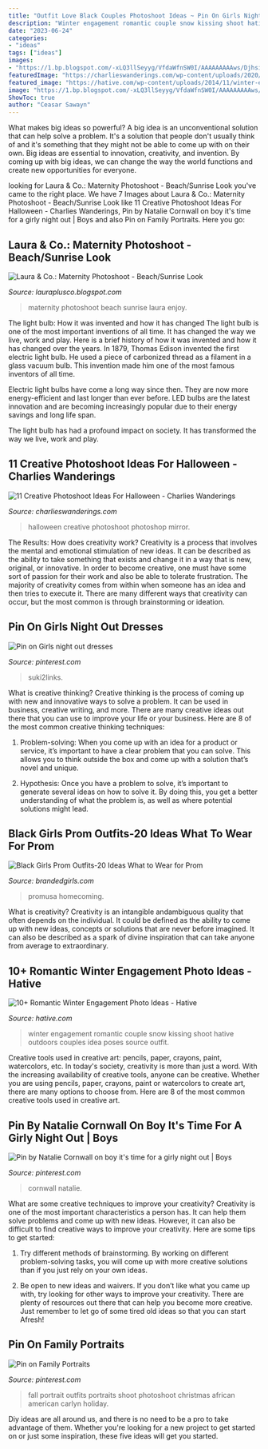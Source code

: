 ```yaml
---
title: "Outfit Love Black Couples Photoshoot Ideas ~ Pin On Girls Night Out Dresses"
description: "Winter engagement romantic couple snow kissing shoot hative outdoors couples idea poses source outfit"
date: "2023-06-24"
categories:
- "ideas"
tags: ["ideas"]
images:
- "https://1.bp.blogspot.com/-xLQ3llSeyyg/VfdaWfnSW0I/AAAAAAAAAws/Djhsiqck8Dg/s640/BabyMudrichMaternity-4809.jpg"
featuredImage: "https://charlieswanderings.com/wp-content/uploads/2020/09/Halloween-Photoshoot-2-See-Photography-683x1024.jpeg"
featured_image: "https://hative.com/wp-content/uploads/2014/11/winter-engagement-photo-ideas/1-winter-engagement-photo-ideas.jpg"
image: "https://1.bp.blogspot.com/-xLQ3llSeyyg/VfdaWfnSW0I/AAAAAAAAAws/Djhsiqck8Dg/s640/BabyMudrichMaternity-4809.jpg"
ShowToc: true
author: "Ceasar Sawayn"
---
```



What makes big ideas so powerful?
A big idea is an unconventional solution that can help solve a problem. It's a solution that people don't usually think of and it's something that they might not be able to come up with on their own. Big ideas are essential to innovation, creativity, and invention. By coming up with big ideas, we can change the way the world functions and create new opportunities for everyone.

	

		
looking for Laura &amp; Co.: Maternity Photoshoot - Beach/Sunrise Look you've came to the right place. We have 7 Images about Laura &amp; Co.: Maternity Photoshoot - Beach/Sunrise Look like 11 Creative Photoshoot Ideas For Halloween - Charlies Wanderings, Pin by Natalie Cornwall on boy it&#039;s time for a girly night out | Boys and also Pin on Family Portraits. Here you go:
		
    
## Laura &amp; Co.: Maternity Photoshoot - Beach/Sunrise Look

<img loading=lazy src="https://1.bp.blogspot.com/-xLQ3llSeyyg/VfdaWfnSW0I/AAAAAAAAAws/Djhsiqck8Dg/s640/BabyMudrichMaternity-4809.jpg" onerror="this.onerror=null;this.src='https://tse4.mm.bing.net/th?id=OIP.YCY742v2u1e_ZQ2q2kdXrAAAAA&amp;pid=15.1';" alt="Laura &amp; Co.: Maternity Photoshoot - Beach/Sunrise Look">

_Source: lauraplusco.blogspot.com_

>maternity photoshoot beach sunrise laura enjoy. 

	

The light bulb: How it was invented and how it has changed
The light bulb is one of the most important inventions of all time. It has changed the way we live, work and play. Here is a brief history of how it was invented and how it has changed over the years.
In 1879, Thomas Edison invented the first electric light bulb. He used a piece of carbonized thread as a filament in a glass vacuum bulb. This invention made him one of the most famous inventors of all time.

Electric light bulbs have come a long way since then. They are now more energy-efficient and last longer than ever before. LED bulbs are the latest innovation and are becoming increasingly popular due to their energy savings and long life span.

The light bulb has had a profound impact on society. It has transformed the way we live, work and play.

    
## 11 Creative Photoshoot Ideas For Halloween - Charlies Wanderings

<img loading=lazy src="https://charlieswanderings.com/wp-content/uploads/2020/09/Halloween-Photoshoot-2-See-Photography-683x1024.jpeg" onerror="this.onerror=null;this.src='https://tse4.mm.bing.net/th?id=OIP.IpNgKVf2_qV76YY1vOrsbQHaLG&amp;pid=15.1';" alt="11 Creative Photoshoot Ideas For Halloween - Charlies Wanderings">

_Source: charlieswanderings.com_

>halloween creative photoshoot photoshop mirror. 

	

The Results: How does creativity work?
Creativity is a process that involves the mental and emotional stimulation of new ideas. It can be described as the ability to take something that exists and change it in a way that is new, original, or innovative. In order to become creative, one must have some sort of passion for their work and also be able to tolerate frustration. The majority of creativity comes from within when someone has an idea and then tries to execute it. There are many different ways that creativity can occur, but the most common is through brainstorming or ideation.

    
## Pin On Girls Night Out Dresses

<img loading=lazy src="https://i.pinimg.com/736x/e5/b9/5e/e5b95ebb384e7e7e7ee95df3a6bd3955.jpg" onerror="this.onerror=null;this.src='https://tse4.mm.bing.net/th?id=OIP.T2VVYsu1WHsOKOJ60s50MAHaLH&amp;pid=15.1';" alt="Pin on Girls night out dresses">

_Source: pinterest.com_

>suki2links. 

	

What is creative thinking?
Creative thinking is the process of coming up with new and innovative ways to solve a problem. It can be used in business, creative writing, and more. There are many creative ideas out there that you can use to improve your life or your business. Here are 8 of the most common creative thinking techniques:
1. Problem-solving: When you come up with an idea for a product or service, it’s important to have a clear problem that you can solve. This allows you to think outside the box and come up with a solution that’s novel and unique.

2. Hypothesis: Once you have a problem to solve, it’s important to generate several ideas on how to solve it. By doing this, you get a better understanding of what the problem is, as well as where potential solutions might lead.

    
## Black Girls Prom Outfits-20 Ideas What To Wear For Prom

<img loading=lazy src="https://www.brandedgirls.com/wp-content/uploads/2015/11/32.jpg" onerror="this.onerror=null;this.src='https://tse3.mm.bing.net/th?id=OIP.vuDhDNOXuFRL3X9z9RU1kwHaJ4&amp;pid=15.1';" alt="Black Girls Prom Outfits-20 Ideas What to Wear for Prom">

_Source: brandedgirls.com_

>promusa homecoming. 

	

What is creativity?
Creativity is an intangible andambiguous quality that often depends on the individual. It could be defined as the ability to come up with new ideas, concepts or solutions that are never before imagined. It can also be described as a spark of divine inspiration that can take anyone from average to extraordinary.

    
## 10+ Romantic Winter Engagement Photo Ideas - Hative

<img loading=lazy src="https://hative.com/wp-content/uploads/2014/11/winter-engagement-photo-ideas/1-winter-engagement-photo-ideas.jpg" onerror="this.onerror=null;this.src='https://tse3.mm.bing.net/th?id=OIP.2UMxPygD4JpAX1mOnGW2CgHaLH&amp;pid=15.1';" alt="10+ Romantic Winter Engagement Photo Ideas - Hative">

_Source: hative.com_

>winter engagement romantic couple snow kissing shoot hative outdoors couples idea poses source outfit. 

	

Creative tools used in creative art: pencils, paper, crayons, paint, watercolors, etc.
In today's society, creativity is more than just a word. With the increasing availability of creative tools, anyone can be creative. Whether you are using pencils, paper, crayons, paint or watercolors to create art, there are many options to choose from. Here are 8 of the most common creative tools used in creative art.

    
## Pin By Natalie Cornwall On Boy It&#039;s Time For A Girly Night Out | Boys

<img loading=lazy src="https://i.pinimg.com/736x/90/ce/55/90ce553d00e8793b2fb291ed0c5b8257.jpg" onerror="this.onerror=null;this.src='https://tse1.mm.bing.net/th?id=OIP.VFnIhBqzZ-ksoe8jxnZ1aQAAAA&amp;pid=15.1';" alt="Pin by Natalie Cornwall on boy it&#039;s time for a girly night out | Boys">

_Source: pinterest.com_

>cornwall natalie. 

	

What are some creative techniques to improve your creativity?
Creativity is one of the most important characteristics a person has. It can help them solve problems and come up with new ideas. However, it can also be difficult to find creative ways to improve your creativity. Here are some tips to get started: 
1. Try different methods of brainstorming. By working on different problem-solving tasks, you will come up with more creative solutions than if you just rely on your own ideas.

2. Be open to new ideas and waivers. If you don’t like what you came up with, try looking for other ways to improve your creativity. There are plenty of resources out there that can help you become more creative. Just remember to let go of some tired old ideas so that you can start Afresh!

    
## Pin On Family Portraits

<img loading=lazy src="https://i.pinimg.com/736x/54/73/68/547368c0e1cc0ab39eed722100c56970.jpg" onerror="this.onerror=null;this.src='https://tse4.mm.bing.net/th?id=OIP.3GBe33wLQ__M8spSrc3XrAHaLH&amp;pid=15.1';" alt="Pin on Family Portraits">

_Source: pinterest.com_

>fall portrait outfits portraits shoot photoshoot christmas african american carlyn holiday. 

	

Diy ideas are all around us, and there is no need to be a pro to take advantage of them. Whether you're looking for a new project to get started on or just some inspiration, these five ideas will get you started.


